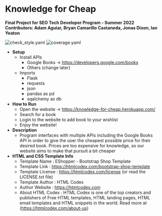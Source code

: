 # Knowledge for Cheap
**Final Project for SEO Tech Developer Program - Summer 2022**
**Contributors: Adam Aguiar, Bryan Camarillo Castaneda, Jonas Dixon, Ian Yeaton**

![check_style.yaml](https://github.com/pluto-0/knowledge_for_cheap/actions/workflows/check_style.yaml/badge.svg)
![coverage.yaml](https://github.com/pluto-0/knowledge_for_cheap/actions/workflows/coverage.yaml/badge.svg)

* **Setup**
  * Install APIs
    * Google Books -> https://developers.google.com/books
    * Others (change later)
  * Imports
    * Flask
    * requests
    * json
    * pandas as pd
    * sqalchemy as db
* **How to Run**
  * Open the website -> https://knowledge-for-cheap.herokuapp.com/
  * Search for a book
  * Login to the website to add book to your wishlist
  * Enjoy the website!
* **Description**
  * Program interfaces with multiple APIs including the Google Books API in order to give
  the user the cheapest possible price for their desired book. Prices are too expensive for
  knowledge, so our website aims to make that pursuit a bit cheaper
* **HTML and CSS Template Info** 
  * Template Name    : EShopper - Bootstrap Shop Template
  * Template Link    : https://htmlcodex.com/bootstrap-shop-template
  * Template License : https://htmlcodex.com/license (or read the LICENSE.txt file)
  * Template Author  : HTML Codex
  * Author Website   : https://htmlcodex.com
  * About HTML Codex : HTML Codex is one of the top creators and publishers of Free HTML templates, 
  HTML landing pages, HTML email templates and HTML snippets in the world. Read more at 
  (https://htmlcodex.com/about-us)
